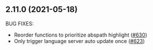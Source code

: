 ## 2.11.0 (2021-05-18)

BUG FIXES:

* Reorder functions to prioritize abspath highlight ([#630](https://github.com/hashicorp/vscode-terraform/pulls/630))
* Only trigger language server auto update once ([#623](https://github.com/hashicorp/vscode-terraform/pulls/623))

